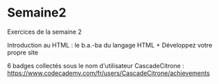 # Semaine2
Exercices de la semaine 2

Introduction au HTML : le b.a.-ba du langage HTML + Développez votre propre site 

6 badges collectés sous le nom d'utilisateur CascadeCitrone : https://www.codecademy.com/fr/users/CascadeCitrone/achievements

